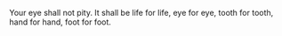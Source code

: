 Your eye shall not pity. It shall be life for life, eye for eye, tooth for tooth, hand for hand, foot for foot.
